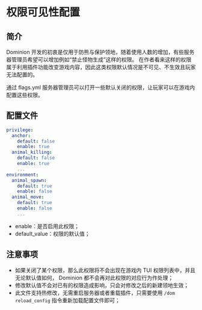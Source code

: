 # 权限可见性配置

## 简介

Dominion 开发的初衷是仅用于防熊与保护领地，随着使用人数的增加，有些服务器管理员希望可以增加例如“禁止怪物生成”这样的权限。
在作者看来这样的权限属于利用插件功能改变游戏内容，因此这类权限默认情况是不可见、不生效且玩家无法配置的。

通过 flags.yml 服务器管理员可以打开一些默认关闭的权限，让玩家可以在游戏内配置这些权限。

## 配置文件
```yaml
privilege:
  anchor:
    default: false
    enable: true
  animal_killing:
    default: false
    enable: true
    ...
environment:
  animal_spawn:
    default: true
    enable: false
  animal_move:
    default: true
    enable: false
    ...
```

- enable：是否启用此权限；
- default_value：权限的默认值；

## 注意事项

- 如果关闭了某个权限，那么此权限将不会出现在游戏内 TUI 权限列表中，并且无论默认值如何， Dominion 都不会再对此权限的对应行为作处理；
- 修改默认值不会对已有的权限造成影响，只会对修改之后的新建领地生效；
- 此文件支持热修改，无需重启服务器或者重载插件，只需要使用 `/dom reload_config` 指令重新加载配置文件即可；